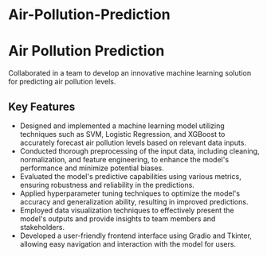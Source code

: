 # Air-Pollution-Prediction
# Air Pollution Prediction

Collaborated in a team to develop an innovative machine learning solution for predicting air pollution levels.

## Key Features

- Designed and implemented a machine learning model utilizing techniques such as SVM, Logistic Regression, and XGBoost to accurately forecast air pollution levels based on relevant data inputs.
- Conducted thorough preprocessing of the input data, including cleaning, normalization, and feature engineering, to enhance the model's performance and minimize potential biases.
- Evaluated the model's predictive capabilities using various metrics, ensuring robustness and reliability in the predictions.
- Applied hyperparameter tuning techniques to optimize the model's accuracy and generalization ability, resulting in improved predictions.
- Employed data visualization techniques to effectively present the model's outputs and provide insights to team members and stakeholders.
- Developed a user-friendly frontend interface using Gradio and Tkinter, allowing easy navigation and interaction with the model for users.




